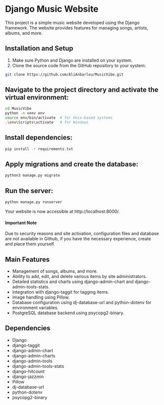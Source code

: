 # Django Music Website

This project is a simple music website developed using the Django framework. The website provides features for managing songs, artists, albums, and more.

## Installation and Setup

1. Make sure Python and Django are installed on your system.
2. Clone the source code from the GitHub repository to your system:

```bash
git clone https://github.com/AliAnbarlou/MusicVibe.git
```
## Navigate to the project directory and activate the virtual environment:
```bash
cd MusicVibe
python -m venv env
source env/bin/activate  # for Unix-based systems
.\env\Scripts\activate   # for Windows
```
## Install dependencies:
```bash
pip install -r requirements.txt
```
## Apply migrations and create the database:
```bash
python3 manage.py migrate
```
## Run the server:
```bash
python manage.py runserver
```
Your website is now accessible at http://localhost:8000/.
#### Important Note
Due to security reasons and site activation, configuration files and database are not available in Github, if you have the necessary experience, create and place them yourself.
## Main Features
- Management of songs, albums, and more.
- Ability to add, edit, and delete various items by site administrators.
- Detailed statistics and charts using django-admin-chart and django-admin-tools-stats.
- Integration with django-taggit for tagging items.
- Image handling using Pillow.
- Database configuration using dj-database-url and python-dotenv for environment variables.
- PostgreSQL database backend using psycopg2-binary.
## Dependencies
- Django
- django-taggit
- django-admin-chart
- django-admin-charts
- django-admin-tools
- django-admin-tools-stats
- django-hitcount
- django-jazzmin
- Pillow
- dj-database-url
- python-dotenv
- psycopg2-binary
